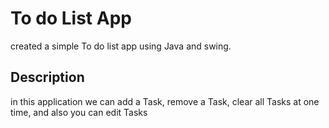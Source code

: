 # To do List App
created a simple To do list app using Java and swing.

## Description
in this application we can add a Task, remove a Task, clear all Tasks at one time, and also you can edit Tasks
